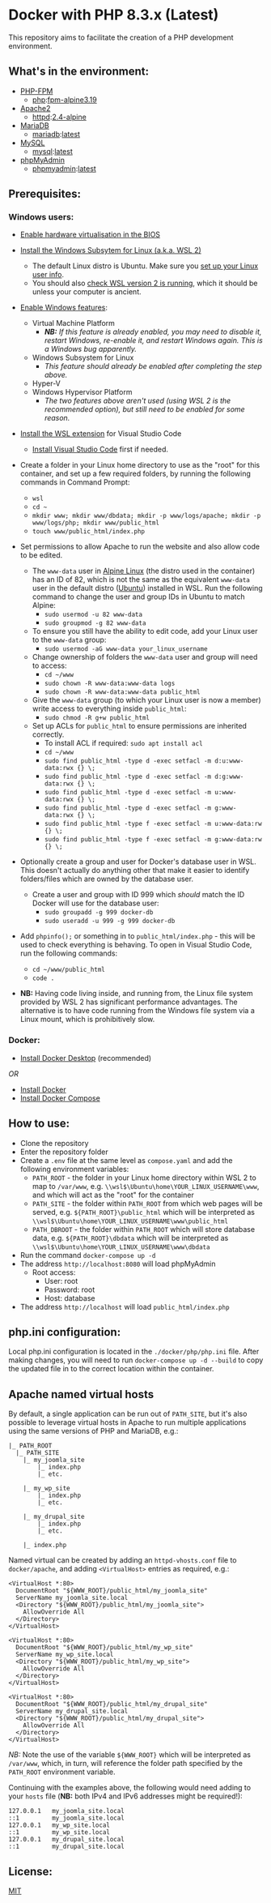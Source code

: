 # Docker with PHP 8.3.x (Latest)

This repository aims to facilitate the creation of a PHP development environment.

## What's in the environment:

- [PHP-FPM](https://php.net/)
  - [php](https://hub.docker.com/_/php):[fpm-alpine3.19](https://hub.docker.com/layers/library/php/fpm-alpine3.19/images/sha256-13644664abd18d3c06de89702aa02df13a82c4c1ddff8b06434180baa1fc0b61)
- [Apache2](https://httpd.apache.org/)
  - [httpd](https://hub.docker.com/_/httpd):[2.4-alpine](https://hub.docker.com/layers/library/httpd/2.4-alpine/images/sha256-faaa3c93157a9c34ac00190b859e7a22975cbc6dd79f357609db03e17f0db178)
- [MariaDB](https://mariadb.com/)
  - [mariadb](https://hub.docker.com/_/mariadb):[latest](https://hub.docker.com/layers/library/mariadb/latest/images/sha256-ac933f87a5fc8b743a3c522179116ee63aec31105795dc28dea8b80bb74cdd36)
- [MySQL](https://www.mysql.com/)
  - [mysql](https://hub.docker.com/_/mysql):[latest](https://hub.docker.com/layers/library/mysql/latest/images/sha256-b5777db44c3714c323e47ea272a6611149ba5c9d9910235ac8056b9a4f8222a7)
- [phpMyAdmin](https://www.phpmyadmin.net/)
  - [phpmyadmin](https://hub.docker.com/_/phpmyadmin):[latest](https://hub.docker.com/layers/library/phpmyadmin/latest/images/sha256-25c6b614d3190d1993a2b55a8af77d4dab67983e9ef51fde5227bd9289b99f95)

## Prerequisites:

### Windows users:

- [Enable hardware virtualisation in the BIOS](https://www.virtualmetric.com/blog/how-to-enable-hardware-virtualization)

- [Install the Windows Subsytem for Linux (a.k.a. WSL 2)](https://learn.microsoft.com/en-us/windows/wsl/install)
  - The default Linux distro is Ubuntu. Make sure you [set up your Linux user info](https://learn.microsoft.com/en-us/windows/wsl/install#set-up-your-linux-user-info).
  - You should also [check WSL version 2 is running](https://learn.microsoft.com/en-us/windows/wsl/install#check-which-version-of-wsl-you-are-running), which it should be unless your computer is ancient.

- [Enable Windows features](https://docs.docker.com/desktop/troubleshoot/topics/#virtualization):
  - Virtual Machine Platform
    - ***NB:** If this feature is already enabled, you may need to disable it, restart Windows, re-enable it, and restart Windows again. This is a Windows bug apparently.*
  - Windows Subsystem for Linux
    - *This feature should already be enabled after completing the step above.*
  - Hyper-V
  - Windows Hypervisor Platform
    - *The two features above aren't used (using WSL 2 is the recommended option), but still need to be enabled for some reason.*

- [Install the WSL extension](https://marketplace.visualstudio.com/items?itemName=ms-vscode-remote.remote-wsl) for Visual Studio Code
  - [Install Visual Studio Code](https://code.visualstudio.com/Download) first if needed.

- Create a folder in your Linux home directory to use as the "root" for this container, and set up a few required folders, by running the following commands in Command Prompt:
  - `wsl`
  - `cd ~`
  - `mkdir www; mkdir www/dbdata; mkdir -p www/logs/apache; mkdir -p www/logs/php; mkdir www/public_html`
  - `touch www/public_html/index.php`

- Set permissions to allow Apache to run the website and also allow code to be edited.
  - The `www-data` user in [Alpine Linux](https://www.alpinelinux.org/) (the distro used in the container) has an ID of 82, which is not the same as the equivalent `www-data` user in the default distro ([Ubuntu](https://ubuntu.com/)) installed in WSL. Run the following command to change the user and group IDs in Ubuntu to match Alpine:
    - `sudo usermod -u 82 www-data`
    - `sudo groupmod -g 82 www-data`
  - To ensure you still have the ability to edit code, add your Linux user to the `www-data` group:
    - `sudo usermod -aG www-data your_linux_username`
  - Change ownership of folders the `www-data` user and group will need to access:
    - `cd ~/www`
    - `sudo chown -R www-data:www-data logs`
    - `sudo chown -R www-data:www-data public_html`
  - Give the `www-data` group (to which your Linux user is now a member) write access to everything inside `public_html`:
    - `sudo chmod -R g+w public_html`
  - Set up ACLs for `public_html` to ensure permissions are inherited correctly.
    - To install ACL if required: `sudo apt install acl`
    - `cd ~/www`
    - `sudo find public_html -type d -exec setfacl -m d:u:www-data:rwx {} \;`
    - `sudo find public_html -type d -exec setfacl -m d:g:www-data:rwx {} \;`
    - `sudo find public_html -type d -exec setfacl -m u:www-data:rwx {} \;`
    - `sudo find public_html -type d -exec setfacl -m g:www-data:rwx {} \;`
    - `sudo find public_html -type f -exec setfacl -m u:www-data:rw {} \;`
    - `sudo find public_html -type f -exec setfacl -m g:www-data:rw {} \;`

- Optionally create a group and user for Docker's database user in WSL. This doesn't actually do anything other that make it easier to identify folders/files which are owned by the database user.
  - Create a user and group with ID 999 which *should* match the ID Docker will use for the database user:
    - `sudo groupadd -g 999 docker-db`
    - `sudo useradd -u 999 -g 999 docker-db`

- Add `phpinfo();` or something in to `public_html/index.php` - this will be used to check everything is behaving. To open in Visual Studio Code, run the following commands:
  - `cd ~/www/public_html`
  - `code .`

- **NB:** Having code living inside, and running from, the Linux file system provided by WSL 2 has significant performance advantages. The alternative is to have code running from the Windows file system via a Linux mount, which is prohibitively slow.

### Docker:

- [Install Docker Desktop](https://www.docker.com/products/docker-desktop/) (recommended)

*OR*

- [Install Docker](https://docs.docker.com/install/)
- [Install Docker Compose](https://docs.docker.com/compose/install/)

## How to use:

- Clone the repository
- Enter the repository folder
- Create a `.env` file at the same level as `compose.yaml` and add the following environment variables:
  - `PATH_ROOT` - the folder in your Linux home directory within WSL 2 to map to `/var/www`, e.g. `\\wsl$\Ubuntu\home\YOUR_LINUX_USERNAME\www`, and which will act as the "root" for the container
  - `PATH_SITE` - the folder within `PATH_ROOT` from which web pages will be served, e.g. `${PATH_ROOT}\public_html` which will be interpreted as `\\wsl$\Ubuntu\home\YOUR_LINUX_USERNAME\www\public_html`
  - `PATH_DBROOT` - the folder within `PATH_ROOT` which will store database data, e.g. `${PATH_ROOT}\dbdata` which will be interpreted as `\\wsl$\Ubuntu\home\YOUR_LINUX_USERNAME\www\dbdata`
- Run the command `docker-compose up -d`
- The address `http://localhost:8080` will load phpMyAdmin
  - Root access:
    - User: root
    - Password: root
    - Host: database
- The address `http://localhost` will load `public_html/index.php`

## php.ini configuration:

Local php.ini configuration is located in the `./docker/php/php.ini` file. After making changes, you will need to run `docker-compose up -d --build` to copy the updated file in to the correct location within the container.

## Apache named virtual hosts

By default, a single application can be run out of `PATH_SITE`, but it's also possible to leverage virtual hosts in Apache to run multiple applications using the same versions of PHP and MariaDB, e.g.:

```
|_ PATH_ROOT
  |_ PATH_SITE
    |_ my_joomla_site
        |_ index.php
        |_ etc.

    |_ my_wp_site
        |_ index.php
        |_ etc.

    |_ my_drupal_site
        |_ index.php
        |_ etc.

    |_ index.php
```

Named virtual can be created by adding an `httpd-vhosts.conf` file to `docker/apache`, and adding `<VirtualHost>` entries as required, e.g.:

```
<VirtualHost *:80>
  DocumentRoot "${WWW_ROOT}/public_html/my_joomla_site"
  ServerName my_joomla_site.local
  <Directory "${WWW_ROOT}/public_html/my_joomla_site">
    AllowOverride All
  </Directory>
</VirtualHost>

<VirtualHost *:80>
  DocumentRoot "${WWW_ROOT}/public_html/my_wp_site"
  ServerName my_wp_site.local
  <Directory "${WWW_ROOT}/public_html/my_wp_site">
    AllowOverride All
  </Directory>
</VirtualHost>

<VirtualHost *:80>
  DocumentRoot "${WWW_ROOT}/public_html/my_drupal_site"
  ServerName my_drupal_site.local
  <Directory "${WWW_ROOT}/public_html/my_drupal_site">
    AllowOverride All
  </Directory>
</VirtualHost>
```

*NB:* Note the use of the variable `${WWW_ROOT}` which will be interpreted as `/var/www`, which, in turn, will reference the folder path specified by the `PATH_ROOT` environment variable.

Continuing with the examples above, the following would need adding to your `hosts` file (**NB:** both IPv4 and IPv6 addresses might be required!):

```
127.0.0.1   my_joomla_site.local
::1         my_joomla_site.local
127.0.0.1   my_wp_site.local
::1         my_wp_site.local
127.0.0.1   my_drupal_site.local
::1         my_drupal_site.local
```

## License:

[MIT](https://opensource.org/licenses/MIT)
